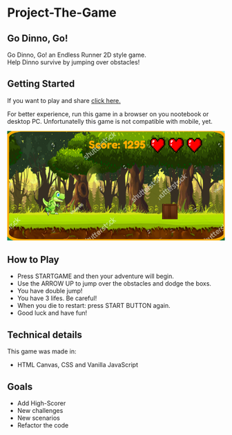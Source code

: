 # Project-The-Game

## Go Dinno, Go!
Go Dinno, Go! an Endless Runner 2D style game. <br>
Help Dinno survive by jumping over obstacles!

## Getting Started
If you want to play and share [click here.](https://robetjunior.github.io/Project-The-Game/)

For better experience, run this game in a browser on you nootebook or desktop PC. Unfortunatelly this game is not compatible with mobile, yet.

<p align="center">
    <img src="./images/diPrint.png" alt="game">
</p>

## How to Play
- Press STARTGAME and then your adventure will begin.
- Use the ARROW UP to jump  over the obstacles and dodge the boxs.
- You have double jump!
- You have 3 lifes. Be careful!
- When you die to restart: press START BUTTON again.
- Good luck and have fun!


## Technical details
This game was made in:
- HTML Canvas, CSS and Vanilla JavaScript

## Goals
- Add High-Scorer
- New challenges
- New scenarios
- Refactor the code
